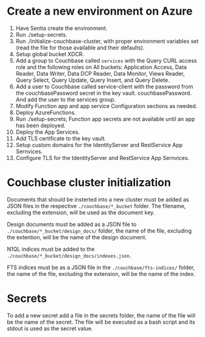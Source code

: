 # Create a new environment on Azure

1. Have Sentia create the environment.
2. Run ./setup-secrets.
3. Run ./initialize-couchbase-cluster, with proper environment variables set (read the file for
   those available and their defaults).
4. Setup global bucket XDCR.
5. Add a group to Couchbase called `services` with the Query CURL access role and the following
   roles on All buckets: Application Access, Data Reader, Data Writer, Data DCP Reader,
   Data Monitor, Views Reader, Query Select, Query Update, Query Insert, and Query Delete.
5. Add a user to Couchbase called service-client with the password from the couchbasePassword
   secret in the key vault.
   couchbasePassword. And add the user to the services group.
5. Modify Function app and app service Configuration sections as needed.
6. Deploy AzureFunctions.
7. Run ./setup-secrets; Function app secrets are not available until an app has been deployed.
8. Deploy the App Services.
9. Add TLS certificate to the key vault.
10. Setup custom domains for the IdentityServer and RestService App Sernvices.
11. Configure TLS for the IdentityServer and RestService App Sernvices.

# Couchbase cluster initialization
Documents that should be insterted into a new cluster must be added as JSON files in the
respective `./couchbase/*_bucket` folder. The filename, excluding the extension, will be used
as the document key.

Design documents must be added as a JSON file to `./couchbase/*_bucket/design_docs/` folder,
the name of the file, excluding the extention, will be the name of the design document.

N1QL indices must be added to the `./couchbase/*_bucket/design_docs/indexes.json`.

FTS indices must be as a JSON file in the `./couchbase/fts-indices/` folder, the name of the
file, excluding the extension, will be the name of the index.

# Secrets
To add a new secret add a file in the secrets folder, the name of the file will be the name of
the secret. The file will be executed as a bash script and its stdout is used as the secret
value.
